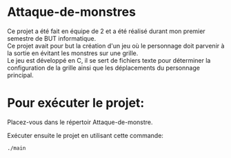 # Attaque-de-monstres

Ce projet a été fait en équipe de 2 et a été réalisé durant mon premier semestre de BUT informatique.  
Ce projet avait pour but la création d'un jeu où le personnage doit parvenir à la sortie en évitant les monstres sur une grille.  
Le jeu est développé en C, il se sert de fichiers texte pour déterminer la configuration de la grille ainsi que les déplacements du personnage principal.

# Pour exécuter le projet:

Placez-vous dans le répertoir Attaque-de-monstre.  

Exécuter ensuite le projet en utilisant cette commande:

```
./main
```
